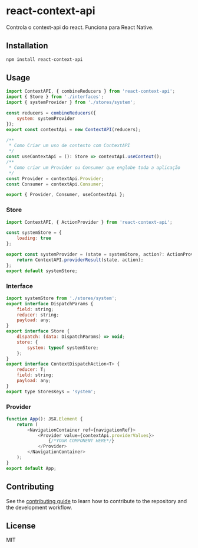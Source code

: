# react-context-api

Controla o context-api do react. Funciona para React Native.

## Installation

```sh
npm install react-context-api
```

## Usage

```js
import ContextAPI, { combineReducers } from 'react-context-api';
import { Store } from './interfaces';
import { systemProvider } from './stores/system';

const reducers = combineReducers({
    system: systemProvider
});
export const contextApi = new ContextAPI(reducers);

/**
 * Como Criar um uso de contexto com ContextAPI
 */
const useContextApi = (): Store => contextApi.useContext();
/**
 * Como criar um Provider ou Consumer que englobe toda a aplicação
 */
const Provider = contextApi.Provider;
const Consumer = contextApi.Consumer;

export { Provider, Consumer, useContextApi };
```

### Store

```js
import ContextAPI, { ActionProvider } from 'react-context-api';

const systemStore = {
    loading: true
};

export const systemProvider = (state = systemStore, action?: ActionProvider|ActionProvider[]) => {
    return ContextAPI.providerResult(state, action);
};
export default systemStore;

```

### Interface

```js
import systemStore from './stores/system';
export interface DispatchParams {
    field: string;
    reducer: string;
    payload: any;
}
export interface Store {
    dispatch: (data: DispatchParams) => void;
    store: {
        system: typeof systemStore;
    };
}
export interface ContextDispatchAction<T> {
    reducer: T;
    field: string;
    payload: any;
}
export type StoresKeys = 'system';

```

### Provider

```js
function App(): JSX.Element {
    return (
        <NavigationContainer ref={navigationRef}>
            <Provider value={contextApi.providerValues}>
                {/*YOUR COMPONENT HERE*/}
            </Provider>
        </NavigationContainer>
    );
}
export default App;

```

## Contributing

See the [contributing guide](CONTRIBUTING.md) to learn how to contribute to the repository and the development workflow.

## License

MIT
